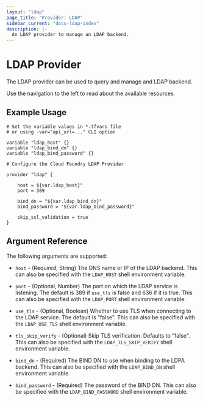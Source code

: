 ```yaml
---
layout: "ldap"
page_title: "Provider: LDAP"
sidebar_current: "docs-ldap-index"
description: |-
  An LDAP provider to manage an LDAP backend.
---
```


# LDAP Provider

The LDAP provider can be used to query and manage and LDAP backend.

Use the navigation to the left to read about the available resources.

## Example Usage

```
# Set the variable values in *.tfvars file
# or using -var="api_url=..." CLI option

variable "ldap_host" {}
variable "ldap_bind_dn" {}
variable "ldap_bind_password" {}

# Configure the Cloud Foundry LDAP Provider

provider "ldap" {
    
    host = ${var.ldap_host}"
    port = 389

    bind_dn = "${var.ldap_bind_dn}"
    bind_password = "${var.ldap_bind_password}"

    skip_ssl_validation = true
}
```

## Argument Reference

The following arguments are supported:

* `host` - (Required, String) The DNS name or IP of the LDAP backend. This can also be specified with the `LDAP_HOST` shell environment variable.

* `port` - (Optional, Number) The port on which the LDAP service is listening. The default is 389 if `use_tls` is false and 636 if it is true. This can also be specified with the `LDAP_PORT` shell environment variable.

* `use_tls` - (Optional, Boolean) Whether to use TLS when connecting to the LDAP service. The default is "false". This can also be specified with the `LDAP_USE_TLS` shell environment variable.

* `tls_skip_verify` - (Optional) Skip TLS verification. Defaults to "false". This can also be specified with the `LDAP_TLS_SKIP_VERIFY` shell environment variable.

* `bind_dn` - (Required) The BIND DN to use when binding to the LDPA backend. This can also be specified
  with the `LDAP_BIND_DN` shell environment variable.

* `bind_password` - (Required) The password of the BIND DN. This can also be specified
  with the `LDAP_BIND_PASSWORD` shell environment variable.
